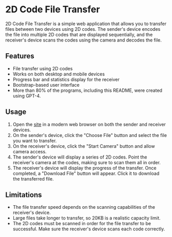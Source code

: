 # 2D Code File Transfer

2D Code File Transfer is a simple web application that allows you to transfer files between two devices using 2D codes. The sender's device encodes the file into multiple 2D codes that are displayed sequentially, and the receiver's device scans the codes using the camera and decodes the file.

## Features

* File transfer using 2D codes
* Works on both desktop and mobile devices
* Progress bar and statistics display for the receiver
* Bootstrap-based user interface
* More than 80% of the programs, including this README, were created using GPT-4.

## Usage

1.  Open the [site](https://kasys1422.github.io/2D-code-file-transfer/) in a modern web browser on both the sender and receiver devices.
2.  On the sender's device, click the "Choose File" button and select the file you want to transfer.
3.  On the receiver's device, click the "Start Camera" button and allow camera access.
4.  The sender's device will display a series of 2D codes. Point the receiver's camera at the codes, making sure to scan them all in order.
5.  The receiver's device will display the progress of the transfer. Once completed, a "Download File" button will appear. Click it to download the transferred file.

## Limitations

* The file transfer speed depends on the scanning capabilities of the receiver's device.
* Large files take longer to transfer, so 20KB is a realistic capacity limit.
* The 2D codes must be scanned in order for the file transfer to be successful. Make sure the receiver's device scans each code correctly.
